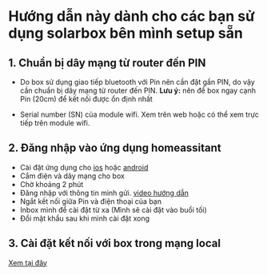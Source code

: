 # Hướng dẫn này dành cho các bạn sử dụng solarbox bên mình setup sẵn
## 1. Chuẩn bị dây mạng từ router đến PIN
- Do box sử dụng giao tiếp bluetooth với Pin nên cần đặt gần PIN, do vậy cần chuẩn bị dây mạng từ router đến PIN. **Lưu ý:** nên để box ngay cạnh Pin (20cm) để kết nối được ổn định nhất

- Serial number (SN) của module wifi. Xem trên web hoặc có thể xem trực tiếp trên module wifi. 

<!-- ## 2. Setup wifi biến tần -->
<!-- - Cài đặt Network Analyzer cho [Ios](https://itunes.apple.com/us/app/network-analyzer-wifi-scanner-speed-test-tools/id557405467?mt=8) hay [android](https://play.google.com/store/apps/details?id=net.techet.netanalyzer.an)
- Xác định địa chỉ IP của module wifi bằng cách scan bằng ứng dụng Network Analyzer (module wifi có tên mico) -->

<!-- - Cài dặt địa chỉ tĩnh cho module wifi
- Mở cổng 8000 cho module wifi
- Gửi thông tin: SN, địa chỉ IP cho mình
- Video hướng dẫn  -->
## 2. Đăng nhập vào ứng dụng homeassitant
- Cài đặt ứng dụng cho [ios](https://apps.apple.com/app/home-assistant/id1099568401?itsct=apps_box_badge&itscg=30200) hoặc [android](https://play.google.com/store/apps/details?id=io.homeassistant.companion.android&pcampaignid=pcampaignidMKT-Other-global-all-co-prtnr-py-PartBadge-Mar2515-1&pcampaignid=pcampaignidMKT-Other-global-all-co-prtnr-py-PartBadge-Mar2515-1)
- Cắm điện và dây mạng cho box
- Chờ khoảng 2 phút
- Đăng nhập với thông tin mình gửi. [video hướng dẫn](https://youtube.com/shorts/DpIyl63lWtc?feature=share)
- Ngắt kết nối giữa Pin và điện thoại của bạn
- Inbox mình để cài đặt từ xa (Mình sẽ cài đặt vào buổi tối)
- Đổi mật khẩu sau khi mình cài đặt xong 
<!--
- Kết nối với biến tần. Mình có thể hổ trợ từ xa hoặc bạn có thể kết nối bằng[Video hướng dẫn](https://www.youtube.com/shorts/g12Ak6pNzmc)
- Nếu gặp vấn đề gì inbox mình hỗ trợ   -->
## 3. Cài đặt kết nối với box trong mạng local
[Xem tại đây](../common/internalUrl.md)



